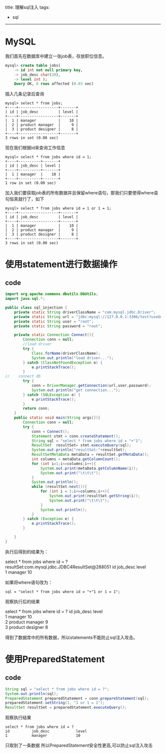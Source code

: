 title: 理解sql注入
tags: 
- sql

---


# MySQL
我们首先在数据库中建立一张job表，存放职位信息。

```sql
mysql> create table jobs(
    -> id int not null primary key,
    -> job_desc char(20),
    -> level int );
    Query OK, 0 rows affected (0.03 sec)
```
插入几条记录后查询
<!--more-->

```
mysql> select * from jobs;
+----+------------------+-------+
| id | job_desc         | level |
+----+------------------+-------+
|  1 | manager          |    10 |
|  2 | product manager  |     9 |
|  3 | product designer |     8 |
+----+------------------+-------+
3 rows in set (0.00 sec)
```
现在我们根据id来查询工作信息

```
mysql> select * from jobs where id = 1;
+----+----------+-------+
| id | job_desc | level |
+----+----------+-------+
|  1 | manager  |    10 |
+----+----------+-------+
1 row in set (0.00 sec)
```
加入我们要获取job表的所有数据并且保留where语句，那我们只要使得where语句恒真就行了，如下

```
mysql> select * from jobs where id = 1 or 1 = 1;
+----+------------------+-------+
| id | job_desc         | level |
+----+------------------+-------+
|  1 | manager          |    10 |
|  2 | product manager  |     9 |
|  3 | product designer |     8 |
+----+------------------+-------+
3 rows in set (0.00 sec)
```
# 使用statement进行数据操作
## code

``` java
import org.apache.commons.dbutils.DbUtils;
import java.sql.*;

public class sql_injection {
    private static String driverClassName = "com.mysql.jdbc.Driver";
    private static String url = "jdbc:mysql://127.0.0.1:3306/test?useUnicode=true&characterEncoding=utf8";
    private static String user = "root";
    private static String password = "root";

    private static Connection Connect(){
        Connection conn = null;
        //load driver
        try {
            Class.forName(driverClassName);
            System.out.println("load driver...");
        } catch (ClassNotFoundException e) {
            e.printStackTrace();
        }
//    connect db
        try {
            conn = DriverManager.getConnection(url,user,password);
            System.out.println("get connection...");
        } catch (SQLException e) {
            e.printStackTrace();
        }
        return conn;
    }
    public static void main(String args[]){
        Connection conn = null;
        try {
            conn = Connect();
            Statement stmt = conn.createStatement();
            String sql = "select * from jobs where id = "+"1";
            ResultSet  resultSet= stmt.executeQuery(sql);
            System.out.println("resultSet:"+resultSet);
            ResultSetMetaData metaData = resultSet.getMetaData();
            int columns = metaData.getColumnCount();
            for (int i=1;i<=columns;i++){
                System.out.print(metaData.getColumnName(i));
                System.out.print("\t\t\t");
            }
            System.out.println();
            while (resultSet.next()){
                for (int i = 1;i<=columns;i++){
                    System.out.print(resultSet.getString(i));
                    System.out.print("\t\t\t");
                }
                System.out.println();
            }
        } catch (Exception e) {
            e.printStackTrace();
        }

    }
}

```
执行后得到的结果为：

select * from jobs where id = ?
resultSet:com.mysql.jdbc.JDBC4ResultSet@288051
id			job_desc			level			
1			manager			10		

如果将where语句改为：

```
sql = "select * from jobs where id = "+"1 or 1 = 1";
```
观察执行后的结果

select * from jobs where id = ?
id			job_desc		    	level			
1			manager			    	10			
2			product manager			9			
3			product designer		8	

得到了数据库中的所有数据，所以statements不能防止sql注入攻击。

# 使用PreparedStatement
## code

``` Java
String sql = "select * from jobs where id = ?";
System.out.println(sql);
PreparedStatement preparedStatement = conn.prepareStatement(sql);
preparedStatement.setString(1, "1 or 1 = 1");
ResultSet resultSet = preparedStatement.executeQuery();
```
观察执行结果

	select * from jobs where id = ?  
	id			job_desc			level		  
	1			manager				10	

只取到了一条数据
所以PreparedStatement安全性更高,可以防止sql注入攻击
